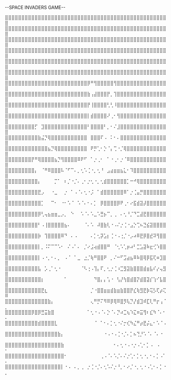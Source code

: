 --SPACE INVADERS GAME--


⣿⣿⣿⣿⣿⣿⣿⣿⣿⣿⣿⣿⣿⣿⣿⣿⣿⣿⣿⣿⣿⣿⣿⣿⣿⣿⣿⣿⣿⣿⣿⣿⣿⣿⣿⣿⣿⣿⣿⣿⣿⣿⣿⣿⣿⣿⣿⣿⣿⣿
⣿⣿⣿⣿⣿⣿⣿⣿⣿⣿⣿⣿⣿⣿⣿⣿⣿⣿⣿⣿⣿⣿⣿⣿⣿⣿⣿⣿⣿⣿⣿⣿⣿⣿⣿⣿⣿⣿⣿⣿⣿⣿⣿⣿⣿⣿⣿⣿⣿⣿
⣿⣿⣿⣿⣿⣿⣿⣿⣿⣿⣿⣿⣿⣿⣿⣿⣿⣿⣿⣿⣿⣿⣿⣿⣿⣿⣿⣿⣿⣿⣿⣿⣿⣿⣿⣿⣿⣿⣿⣿⣿⣿⣿⣿⣿⣿⣿⣿⣿⣿
⣿⣿⣿⣿⣿⣿⣿⣿⣿⣿⣿⣿⣿⣿⣿⣿⣿⣿⣿⣿⣿⣿⣿⣿⣿⣿⣿⣿⣿⣿⣿⣿⣿⣿⣿⣿⣿⣿⣿⣿⣿⣿⣿⣿⣿⣿⣿⣿⣿⣿
⣿⣿⣿⣿⣿⣿⣿⣿⣿⣿⣿⣿⣿⣿⣿⣿⣿⣿⣿⣿⣿⣿⣿⣿⣿⣿⣿⣿⣿⣿⣿⣿⣿⣿⣿⣿⣿⣿⣿⣿⣿⣿⣿⣿⣿⣿⣿⣿⣿⣿
⣿⣿⣿⣿⣿⣿⣿⣿⣿⣿⣿⣿⣿⣿⣿⣿⣿⣿⣿⣿⣿⣿⣿⣿⣿⣿⣿⣿⣿⣿⣿⣿⣿⣿⣿⣿⣿⣿⣿⣿⣿⣿⣿⣿⣿⣿⣿⣿⣿⣿
⣿⣿⣿⣿⣿⣿⣿⣿⣿⣿⣿⣿⣿⣿⣿⣿⣿⣿⣿⣿⣿⣿⣿⣿⣿⡿⠛⢻⣿⣿⣿⣿⣿⢻⣿⣿⣿⣿⣿⣿⣿⣿⣿⣿⣿⣿⣿⣿⣿⣿
⣿⣿⣿⣿⣿⣿⣿⣿⣿⣿⣿⣿⣿⣿⣿⣿⣿⣿⣿⣿⣿⣿⣿⣿⣿⣷⢠⣼⣿⣿⣿⡟⡀⢹⣿⣿⣿⣿⣿⣿⣿⣿⣿⣿⣿⣿⣿⣿⣿⣿
⣿⣿⣿⣿⣿⣿⣿⣿⣿⣿⣿⣿⣿⣿⣿⣿⣿⣿⣿⣿⣿⣿⣿⣿⣿⡟⢸⣿⣿⣿⣿⢃⢃⠸⣿⣿⣿⣿⣿⣿⣿⣿⣿⣿⣿⣿⣿⣿⣿⣿
⣿⣿⣿⣿⣿⣿⣿⣿⣿⣿⣿⣿⣿⣿⣿⣿⣿⣿⣿⣿⣿⣿⣿⣿⣿⡇⣾⣿⣿⣿⣿⠜⢀⠂⢻⣿⣿⣿⣿⣿⣿⣿⣿⣿⣿⣿⣿⣿⣿⣿
⣿⣿⣿⣿⣿⣿⣿⣿⣿⡋⠀⣹⣿⣿⣿⣿⣿⣿⣿⣿⣿⣿⣿⣿⣿⠃⣿⣿⣿⣿⠃⡀⠂⠌⣸⣿⣿⣿⣿⣿⣿⣿⣿⣿⣿⣿⣿⣿⣿⣿
⣿⣿⣿⣿⣿⣿⣿⣿⣿⣿⣷⣬⡙⢿⣿⣿⣿⣿⣿⣿⣿⣿⣿⣿⣿⠀⣿⣿⣿⠏⠠⠀⠅⠂⠄⣿⣿⣿⣿⣿⣿⣿⣿⣿⣿⣿⣿⣿⣿⣿
⣿⣿⣿⣿⣿⣿⣿⣿⣿⣿⣿⣿⣿⣦⡙⢿⣿⣿⣿⣿⣿⣿⣿⣿⣿⠀⠟⡛⢁⠂⡑⠈⡄⢉⠐⡈⢿⣿⣿⣿⣿⣿⣿⣿⣿⣿⣿⣿⣿⣿
⣿⣿⣿⣿⣿⣿⣿⣿⡟⠛⢿⣿⣿⣿⣿⣦⡙⢻⣿⣿⣿⣿⠿⠟⠋⠀⠁⡐⢀⠂⠀⠁⠐⢀⠂⡐⠈⠿⣿⣿⣿⣿⣿⣿⣿⣿⣿⣿⣿⣿
⣿⣿⣿⣿⣿⣿⣿⣿⣿⡄⠀⠈⠛⠿⣿⣿⣿⠧⠈⠋⠉⠄⡀⢂⠡⢈⠐⡀⢂⠘⠀⣠⣴⣶⣶⣦⣅⠂⠹⣿⣿⣿⣿⣿⣿⣿⣿⣿⣿⣿
⣿⣿⣿⣿⣿⣿⣿⣿⣿⣿⡄⠀⠀⠀⠀⡉⠁⠀⠆⡈⠐⡈⠄⢀⠂⡐⢂⠐⡀⢂⣾⣿⣿⣿⣿⣿⣿⡁⠒⠚⢿⣿⣿⣿⣿⣿⣿⣿⣿⣿
⣿⣿⣿⣿⣿⣿⣿⣿⣿⣿⣟⡠⠀⠀⠐⣀⠀⠀⡐⠀⠁⠠⠈⠄⢂⠐⡨⠀⠁⣾⣿⣿⣿⣿⣿⣿⠿⠁⡐⢈⣤⡛⣿⣿⣿⣿⣿⣿⣿⣿
⣿⣿⣿⣿⣿⣿⣿⣿⣿⣿⣿⡁⠀⠀⠉⠂⠀⠐⠂⠡⠈⠀⠡⠈⠄⠂⠄⡁⠀⡿⣿⣿⣿⣿⡿⠟⢀⠂⠔⣯⣾⣽⡼⣿⣿⣿⣿⣿⣿⣿
⣿⣿⣿⣿⣿⣿⣿⣿⣿⣿⡿⢃⢤⣦⣶⣶⣀⡠⡀⠀⠑⠀⠀⠡⠈⠄⠡⣀⠡⣛⡦⠉⡀⢀⠀⠄⢂⠘⡈⠙⣉⣼⣟⣿⣿⣿⣿⣿⣿⣿
⣿⣿⣿⣿⣿⣿⣿⣿⣿⣿⠃⠠⢸⣿⣿⣿⣿⣿⣦⠄⠀⠀⠀⠀⠈⠄⠡⠀⠼⣿⣷⢇⠐⠠⠌⡐⢈⠐⣠⡑⢉⠦⣙⣮⣽⣿⣿⣿⣿⣿
⣿⣿⣿⣿⣿⣿⣿⣿⣿⣿⡷⠀⢹⣿⣿⣿⣿⠿⠙⠀⠄⠠⠀⠀⠀⠀⠄⡁⢂⡽⣡⡆⢈⠐⠠⢐⡈⠐⡠⠴⠿⣟⡿⣿⣞⠽⢻⣿⣿⣿
⣿⣿⣿⣿⣿⣿⣿⣿⣿⣿⡇⡀⠨⠍⠉⠉⠡⠂⠀⠌⠠⠁⠄⠀⡈⠔⣨⢴⣾⣿⣿⠛⠀⠈⢂⠡⢁⡶⠴⠃⣉⣡⣽⠷⣖⢊⠱⣿⣿⣿
⣿⣿⣿⣿⣿⣿⣿⣿⣿⣿⡇⠠⠐⡀⠂⠄⡀⠀⠠⠈⠀⠁⣀⠀⣐⡈⢷⠛⣿⣿⠟⠀⡀⠌⠒⠋⣩⣴⣦⠿⠷⣿⢿⡿⣯⢏⠶⣹⣿⣿
⣿⣿⣿⣿⣿⣿⣿⣿⣿⣿⣧⠀⡡⢀⠁⢂⠐⠀⠀⠀⠀⠀⠀⠈⠣⢐⠠⢹⡄⠏⡀⢂⡐⢈⠰⣉⣻⣽⣷⣿⣿⣿⣾⣶⣧⠎⡔⢤⣻⣿
⣿⣿⣿⣿⣿⣿⣿⣿⣿⣿⣿⡆⠀⠀⠀⠀⠀⠀⠁⠀⠀⠀⠀⠀⠀⠀⠀⠙⣿⡄⡄⢡⠐⠀⢣⡜⢳⣿⣾⣿⡝⣾⣿⣽⡎⢱⠊⣧⣿⣿
⣿⣿⣿⣿⣿⣿⣿⣿⣿⣿⣿⣟⣆⠀⠀⠀⠀⠀⠀⠀⠀⠀⠀⠀⠀⠀⡈⠐⣿⣿⣶⣶⣾⣷⣶⣷⣿⣿⡟⣎⢷⣻⣟⡷⢭⡣⢏⡴⢍⠿
⣿⣿⣿⣿⣿⣿⣿⣿⣿⣿⣿⣿⣿⣷⡄⠀⠀⠀⠀⠀⠀⠀⠀⠀⠀⠀⢄⠛⡛⠍⠻⠿⡿⢿⠿⣿⡻⢧⡙⡜⣾⣹⠾⣏⢇⠛⡖⢠⠈⡀
⣿⣿⣿⣿⣿⣿⣿⣿⡿⣿⡿⣛⣭⣷⣿⠀⠀⠀⠀⠀⠀⠀⠀⠀⠀⠁⢂⠐⠠⠈⠄⡑⠈⠄⡙⠴⣉⢦⠱⣍⠶⣭⢻⠆⣎⠳⠈⠄⠂⠄
⣿⣿⣿⣿⣿⣿⣿⣿⣿⣿⣾⣿⣿⣿⣿⣇⠀⠀⠀⠀⠀⠀⠀⠀⠀⠀⠀⠈⠀⠁⠂⠄⡁⢂⠐⠌⡒⢎⠳⣌⠛⡴⣟⡬⣄⠂⠡⠈⠠⠀
⣿⣿⣿⣿⣿⣿⣿⣿⣿⣿⣿⣿⣿⣿⣿⣿⣷⡄⠀⠀⠀⠀⠀⠀⠀⠀⠀⠀⠀⠀⠐⠠⠐⠠⢈⠐⡈⠄⡁⠦⢙⡘⠡⠈⠄⠈⠄⠐⠀⠀
⣿⣿⣿⣿⣿⣿⣿⣿⣿⣿⣿⣿⣿⣿⣿⣿⣿⣷⠀⠀⠀⠀⠀⠀⠀⠀⠀⠀⠀⠀⠀⠀⠀⠂⠄⢂⠐⠠⠐⡐⠠⢁⠂⡁⠠⠀⠠⠀⠀⠂
⣿⣿⣿⣿⣿⣿⣿⣿⣿⣿⣿⣿⣿⣿⣿⣿⣿⣿⠂⠀⠀⠀⠀⠀⠀⠀⠀⠀⠀⢀⠠⠈⠄⠡⡈⠄⠌⡐⢁⠂⡁⢂⠐⡀⠂⠄⡁⠠⠁⠄
⣿⣿⣿⣿⣿⣿⣿⣿⣿⣿⣿⣿⣿⣿⣿⣿⣿⡇⠐⠠⠀⠄⡀⢀⠀⡐⢈⠐⡈⠄⢂⠡⠌⡐⠘⡀⠂⠔⡈⠐⡀⢂⠐⠠⢁⠂⠄⡁⠐⡀
